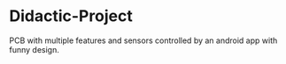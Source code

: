 # Didactic-Project
PCB with multiple features and sensors controlled by an android app with funny design.
